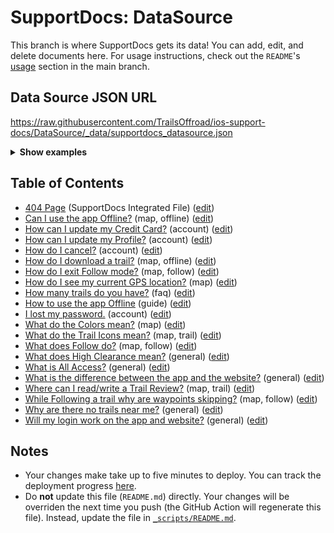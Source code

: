 # SupportDocs: DataSource
This branch is where SupportDocs gets its data! You can add, edit, and delete documents here. For usage instructions, check out the `README`'s [usage](https://github.com/aheze/SupportDocs#using-the-github-repo) section in the main branch.

## Data Source JSON URL
<a href="https://raw.githubusercontent.com/TrailsOffroad/ios-support-docs/DataSource/_data/supportdocs_datasource.json">https://raw.githubusercontent.com/TrailsOffroad/ios-support-docs/DataSource/_data/supportdocs_datasource.json</a>

<details>
<summary><strong>Show examples</strong></summary>

<hr>

### SwiftUI
```swift
struct SwiftUIExampleView_MinimalCode: View {
    let dataSource = URL(string: "https://raw.githubusercontent.com/TrailsOffroad/ios-support-docs/DataSource/_data/supportdocs_datasource.json")!
    @State var supportDocsPresented = false
    
    var body: some View {
        Button("Present SupportDocs from SwiftUI!") { supportDocsPresented = true }
        .sheet(isPresented: $supportDocsPresented, content: {
            SupportDocsView(dataSource: dataSource, isPresented: $supportDocsPresented)
        })
    }
}
```

### UIKit
```swift
class UIKitExampleController_MinimalCode: UIViewController {
    /**
    Connect this inside the storyboard.
    
    This is just for demo purposes, so it's not connected yet.
    */
    @IBAction func presentButtonPressed(_ sender: Any) {
        let dataSource = URL(string: "https://raw.githubusercontent.com/TrailsOffroad/ios-support-docs/DataSource/_data/supportdocs_datasource.json")!
    
        let supportDocsViewController = SupportDocsViewController(dataSource: dataSource)
        self.present(supportDocsViewController, animated: true, completion: nil)
    }
}
```

<hr>

</details>

## Table of Contents
- [404 Page](https://TrailsOffroad.github.io/ios-support-docs/404) (SupportDocs Integrated File) ([edit](https://github.com/TrailsOffroad/ios-support-docs/edit/DataSource/ios-support-docs/404.md))
- [Can I use the app Offline?](https://TrailsOffroad.github.io/ios-support-docs/Support-FAQ/Offline) (map, offline) ([edit](https://github.com/TrailsOffroad/ios-support-docs/edit/DataSource/Support-FAQ/Offline.md))
- [How can I update my Credit Card?](https://TrailsOffroad.github.io/ios-support-docs/Support-FAQ/AddCreditCard) (account) ([edit](https://github.com/TrailsOffroad/ios-support-docs/edit/DataSource/Support-FAQ/AddCreditCard.md))
- [How can I update my Profile?](https://TrailsOffroad.github.io/ios-support-docs/Support-FAQ/UpdateProfile) (account) ([edit](https://github.com/TrailsOffroad/ios-support-docs/edit/DataSource/Support-FAQ/UpdateProfile.md))
- [How do I cancel?](https://TrailsOffroad.github.io/ios-support-docs/Support-FAQ/Cancel) (account) ([edit](https://github.com/TrailsOffroad/ios-support-docs/edit/DataSource/Support-FAQ/Cancel.md))
- [How do I download a trail?](https://TrailsOffroad.github.io/ios-support-docs/Support-FAQ/DownloadTracks) (map, offline) ([edit](https://github.com/TrailsOffroad/ios-support-docs/edit/DataSource/Support-FAQ/DownloadTracks.md))
- [How do I exit Follow mode?](https://TrailsOffroad.github.io/ios-support-docs/Support-FAQ/FollowExit) (map, follow) ([edit](https://github.com/TrailsOffroad/ios-support-docs/edit/DataSource/Support-FAQ/FollowExit.md))
- [How do I see my current GPS location?](https://TrailsOffroad.github.io/ios-support-docs/Support-FAQ/MyLocation) (map) ([edit](https://github.com/TrailsOffroad/ios-support-docs/edit/DataSource/Support-FAQ/MyLocation.md))
- [How many trails do you have?](https://TrailsOffroad.github.io/ios-support-docs/Support-FAQ/HowManyTrails) (faq) ([edit](https://github.com/TrailsOffroad/ios-support-docs/edit/DataSource/Support-FAQ/HowManyTrails.md))
- [How to use the app Offline](https://TrailsOffroad.github.io/ios-support-docs/Support-Guides/Offline-Overview) (guide) ([edit](https://github.com/TrailsOffroad/ios-support-docs/edit/DataSource/Support-Guides/Offline-Overview.md))
- [I lost my password.](https://TrailsOffroad.github.io/ios-support-docs/Support-FAQ/LostPassword) (account) ([edit](https://github.com/TrailsOffroad/ios-support-docs/edit/DataSource/Support-FAQ/LostPassword.md))
- [What do the Colors mean?](https://TrailsOffroad.github.io/ios-support-docs/Support-FAQ/Colors) (map) ([edit](https://github.com/TrailsOffroad/ios-support-docs/edit/DataSource/Support-FAQ/Colors.md))
- [What do the Trail Icons mean?](https://TrailsOffroad.github.io/ios-support-docs/Support-FAQ/TrailIcons) (map, trail) ([edit](https://github.com/TrailsOffroad/ios-support-docs/edit/DataSource/Support-FAQ/TrailIcons.md))
- [What does Follow do?](https://TrailsOffroad.github.io/ios-support-docs/Support-FAQ/Follow-What) (map, follow) ([edit](https://github.com/TrailsOffroad/ios-support-docs/edit/DataSource/Support-FAQ/Follow-What.md))
- [What does High Clearance mean?](https://TrailsOffroad.github.io/ios-support-docs/Support-FAQ/HighClearance) (general) ([edit](https://github.com/TrailsOffroad/ios-support-docs/edit/DataSource/Support-FAQ/HighClearance.md))
- [What is All Access?](https://TrailsOffroad.github.io/ios-support-docs/Support-FAQ/AllAccess) (general) ([edit](https://github.com/TrailsOffroad/ios-support-docs/edit/DataSource/Support-FAQ/AllAccess.md))
- [What is the difference between the app and the website?](https://TrailsOffroad.github.io/ios-support-docs/Support-FAQ/Difference) (general) ([edit](https://github.com/TrailsOffroad/ios-support-docs/edit/DataSource/Support-FAQ/Difference.md))
- [Where can I read/write a Trail Review?](https://TrailsOffroad.github.io/ios-support-docs/Support-FAQ/TrailReview) (map, trail) ([edit](https://github.com/TrailsOffroad/ios-support-docs/edit/DataSource/Support-FAQ/TrailReview.md))
- [While Following a trail why are waypoints skipping?](https://TrailsOffroad.github.io/ios-support-docs/Support-FAQ/FollowWaypointsSkipping) (map, follow) ([edit](https://github.com/TrailsOffroad/ios-support-docs/edit/DataSource/Support-FAQ/FollowWaypointsSkipping.md))
- [Why are there no trails near me?](https://TrailsOffroad.github.io/ios-support-docs/Support-FAQ/NoTrailsNearMe) (general) ([edit](https://github.com/TrailsOffroad/ios-support-docs/edit/DataSource/Support-FAQ/NoTrailsNearMe.md))
- [Will my login work on the app and website?](https://TrailsOffroad.github.io/ios-support-docs/Support-FAQ/AccountWebsiteVSApp) (general) ([edit](https://github.com/TrailsOffroad/ios-support-docs/edit/DataSource/Support-FAQ/AccountWebsiteVSApp.md))


## Notes
- Your changes make take up to five minutes to deploy. You can track the deployment progress [here](https://github.com/TrailsOffroad/ios-support-docs/deployments/activity_log?environment=github-pages).
- Do **not** update this file (`README.md`) directly. Your changes will be overriden the next time you push (the GitHub Action will regenerate this file). Instead, update the file in [`_scripts/README.md`](https://github.com/TrailsOffroad/ios-support-docs/edit/DataSource/_scripts/README.md). 
